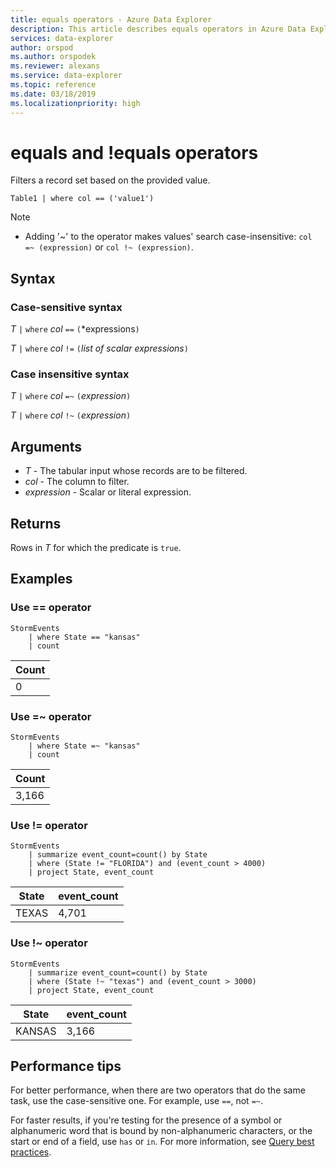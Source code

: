 ```yaml
---
title: equals operators - Azure Data Explorer
description: This article describes equals operators in Azure Data Explorer.
services: data-explorer
author: orspod
ms.author: orspodek
ms.reviewer: alexans
ms.service: data-explorer
ms.topic: reference
ms.date: 03/18/2019
ms.localizationpriority: high
---
```

# equals and !equals operators

Filters a record set based on the provided value.

```kusto
Table1 | where col == ('value1')
```

> [!NOTE]
> * Adding '~' to the operator makes values' search case-insensitive: `col =~ (expression)` or `col !~ (expression)`.
 
## Syntax

### Case-sensitive syntax

*T* `|` `where` *col* `==` `(`*expressions`)`   
 
*T* `|` `where` *col* `!=` `(`*list of scalar expressions*`)`

### Case insensitive syntax

*T* `|` `where` *col* `=~` `(`*expression*`)`   
 
*T* `|` `where` *col* `!~` `(`*expression*`)`   

## Arguments

* *T* - The tabular input whose records are to be filtered.
* *col* - The column to filter.
* *expression* - Scalar or literal expression.

## Returns

Rows in *T* for which the predicate is `true`.

## Examples  

### Use == operator

```kusto
StormEvents
    | where State == "kansas"
    | count 
```

|Count|
|---|
|0|  

### Use =~ operator  

```kusto
StormEvents
    | where State =~ "kansas"
    | count 
```

|Count|
|---|
|3,166|  

### Use != operator

```kusto
StormEvents
    | summarize event_count=count() by State
    | where (State != "FLORIDA") and (event_count > 4000)
    | project State, event_count
```

|State|event_count|
|-----|-----------|
|TEXAS|4,701|

### Use !~ operator

```kusto
StormEvents
    | summarize event_count=count() by State
    | where (State !~ "texas") and (event_count > 3000)
    | project State, event_count
```

|State|event_count|
|-----|-----------|
|KANSAS|3,166|

## Performance tips

For better performance, when there are two operators that do the same task, use the case-sensitive one. For example, use `==`, not `=~`.

For faster results, if you're testing for the presence of a symbol or alphanumeric word that is bound by non-alphanumeric characters, or the start or end of a field, use `has` or `in`. 
For more information, see [Query best practices](best-practices.md).